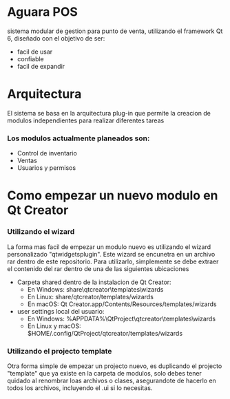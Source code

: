 # Aguara POS
 sistema modular de gestion para punto de venta, utilizando el framework Qt 6, diseñado con el objetivo de ser:
 
 * facil de usar
 * confiable
 * facil de expandir

# Arquitectura
El sistema se basa en la arquitectura plug-in que permite la creacion de modulos independientes para realizar diferentes tareas
### Los modulos actualmente planeados son:
* Control de inventario
* Ventas
* Usuarios y permisos

# Como empezar un nuevo modulo en Qt Creator
### Utilizando el wizard
La forma mas facil de empezar un modulo nuevo es utilizando el wizard personalizado "qtwidgetsplugin". Este wizard se encunetra en un archivo rar dentro de este repositorio.
Para utilizarlo, simplemente se debe extraer el contenido del rar dentro de una de las siguientes ubicaciones
* Carpeta shared dentro de la instalacion de Qt Creator:
  * En Windows: share\qtcreator\templates\wizards
  * En Linux: share/qtcreator/templates/wizards
  * En macOS: Qt Creator.app/Contents/Resources/templates/wizards
* user settings local del usuario:
  * En Windows: %APPDATA%\QtProject\qtcreator\templates\wizards
  * En Linux y macOS: $HOME/.config/QtProject/qtcreator/templates/wizards

### Utilizando el projecto template
Otra forma simple de empezar un projecto nuevo, es duplicando el projecto "template" que ya existe en la carpeta de modulos, solo debes tener quidado al renombrar loas archivos o clases, asegurandote de hacerlo en todos los archivos, incluyendo el .ui si lo necesitas.

